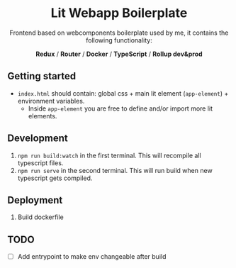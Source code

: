 <div align="center">

# Lit Webapp Boilerplate

Frontend based on webcomponents boilerplate used by me, it contains the following functionality:

**Redux** / **Router** / **Docker** / **TypeScript** / **Rollup dev&prod**

</div>

## Getting started

* `index.html` should contain: global css + main lit element (`app-element`) + environment variables.
    * Inside `app-element` you are free to define and/or import more lit elements.

## Development

1. `npm run build:watch` in the first terminal. This will recompile all typescript files.
2. `npm run serve` in the second terminal. This will run build when new typescript gets compiled.

## Deployment

1. Build dockerfile

## TODO

- [ ] Add entrypoint to make env changeable after build